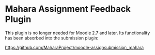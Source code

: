 # Mahara Assignment Feedback Plugin

This plugin is no longer needed for Moodle 2.7 and later. Its functionality has been absorbed into the submission plugin:

https://github.com/MaharaProject/moodle-assignsubmission_mahara
